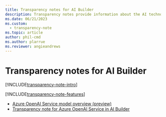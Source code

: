 ```yaml
---
title: Transparency notes for AI Builder
description: Transparency notes provide information about the AI technology used in AI Builder, along with key considerations and details about how the AI is used, how it was tested and evaluated, and any specific limitations.
ms.date: 06/21/2023
ms.custom: 
  - transparency-note
ms.topic: article
author: phil-cmd
ms.author: plarrue
ms.reviewer: angieandrews
---
```


# Transparency notes for AI Builder

[!INCLUDE[transparency-note-intro](./includes/transparency-note-intro.md)]

[!INCLUDE[transparency-note-features](./includes/transparency-note-features.md)]

- [Azure OpenAI Service model overview (preview)](prebuilt-azure-openai.md)
- [Transparency note for Azure OpenAI Service in AI Builder](transparency-note-azure-openai.md)
